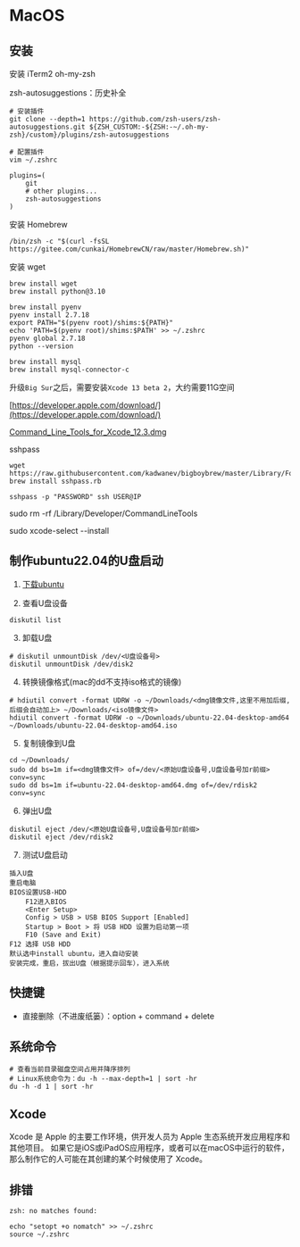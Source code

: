 # MacOS

## 安装

安装 iTerm2 oh-my-zsh

zsh-autosuggestions：历史补全
```
# 安装插件
git clone --depth=1 https://github.com/zsh-users/zsh-autosuggestions.git ${ZSH_CUSTOM:-${ZSH:-~/.oh-my-zsh}/custom}/plugins/zsh-autosuggestions

# 配置插件
vim ~/.zshrc

plugins=(
    git
    # other plugins...
    zsh-autosuggestions
)
```

安装 Homebrew
```
/bin/zsh -c "$(curl -fsSL https://gitee.com/cunkai/HomebrewCN/raw/master/Homebrew.sh)"
```

安装 wget
```
brew install wget
brew install python@3.10
```

```
brew install pyenv
pyenv install 2.7.18
export PATH="$(pyenv root)/shims:${PATH}"
echo 'PATH=$(pyenv root)/shims:$PATH' >> ~/.zshrc
pyenv global 2.7.18
python --version
```

```
brew install mysql
brew install mysql-connector-c
```


升级`Big Sur`之后，需要安装`Xcode 13 beta 2`，大约需要11G空间

[https://developer.apple.com/download/](https://developer.apple.com/download/)

[Command_Line_Tools_for_Xcode_12.3.dmg](https://download.developer.apple.com/Developer_Tools/Command_Line_Tools_for_Xcode_12.3/Command_Line_Tools_for_Xcode_12.3.dmg)

sshpass
```
wget https://raw.githubusercontent.com/kadwanev/bigboybrew/master/Library/Formula/sshpass.rb
brew install sshpass.rb

sshpass -p "PASSWORD" ssh USER@IP
```


sudo rm -rf /Library/Developer/CommandLineTools

sudo xcode-select --install

## 制作ubuntu22.04的U盘启动

1. [下载ubuntu](https://cn.ubuntu.com/download/desktop)

2. 查看U盘设备
```
diskutil list
```

3. 卸载U盘
```
# diskutil unmountDisk /dev/<U盘设备号>
diskutil unmountDisk /dev/disk2
```

4. 转换镜像格式(mac的dd不支持iso格式的镜像)
```
# hdiutil convert -format UDRW -o ~/Downloads/<dmg镜像文件,这里不用加后缀,后缀会自动加上> ~/Downloads/<iso镜像文件>
hdiutil convert -format UDRW -o ~/Downloads/ubuntu-22.04-desktop-amd64 ~/Downloads/ubuntu-22.04-desktop-amd64.iso
```

5. 复制镜像到U盘
```
cd ~/Downloads/
sudo dd bs=1m if=<dmg镜像文件> of=/dev/<原始U盘设备号,U盘设备号加r前缀> conv=sync
sudo dd bs=1m if=ubuntu-22.04-desktop-amd64.dmg of=/dev/rdisk2 conv=sync
```

6. 弹出U盘
```
diskutil eject /dev/<原始U盘设备号,U盘设备号加r前缀>
diskutil eject /dev/rdisk2
```

7. 测试U盘启动
```
插入U盘
重启电脑
BIOS设置USB-HDD
    F12进入BIOS
    <Enter Setup>
    Config > USB > USB BIOS Support [Enabled]
    Startup > Boot > 将 USB HDD 设置为启动第一项
    F10 (Save and Exit)
F12 选择 USB HDD
默认选中install ubuntu，进入自动安装
安装完成，重启，拔出U盘（根据提示回车），进入系统
```

## 快捷键

- 直接删除（不进废纸篓）：option + command + delete

## 系统命令

```
# 查看当前目录磁盘空间占用并降序排列
# Linux系统命令为：du -h --max-depth=1 | sort -hr
du -h -d 1 | sort -hr
```

## Xcode

Xcode 是 Apple 的主要工作环境，供开发人员为 Apple 生态系统开发应用程序和其他项目。
如果它是iOS或iPadOS应用程序，或者可以在macOS中运行的软件，那么制作它的人可能在其创建的某个时候使用了 Xcode。

## 排错

`zsh: no matches found:`

```
echo "setopt +o nomatch" >> ~/.zshrc
source ~/.zshrc
```
